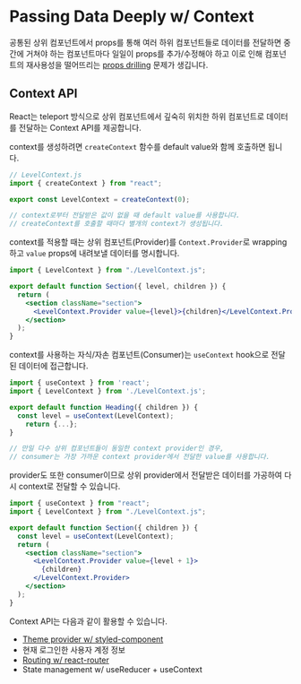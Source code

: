# Passing Data Deeply w/ Context

공통된 상위 컴포넌트에서 props를 통해 여러 하위 컴포넌트들로 데이터를 전달하면 중간에 거쳐야 하는 컴포넌트마다 일일이 props를 추가/수정해야 하고 이로 인해 컴포넌트의 재사용성을 떨어뜨리는 [props drilling](../../architecture/history/Container-Presenter.md#props-drilling) 문제가 생깁니다.

## Context API

React는 teleport 방식으로 상위 컴포넌트에서 깊숙히 위치한 하위 컴포넌트로 데이터를 전달하는 Context API를 제공합니다.

context를 생성하려면 `createContext` 함수를 default value와 함께 호출하면 됩니다.

```jsx
// LevelContext.js
import { createContext } from "react";

export const LevelContext = createContext(0);

// context로부터 전달받은 값이 없을 때 default value를 사용합니다.
// createContext를 호출할 때마다 별개의 context가 생성됩니다.
```

context를 적용할 때는 상위 컴포넌트(Provider)를 `Context.Provider`로 wrapping 하고 `value` props에 내려보낼 데이터를 명시합니다.

```jsx
import { LevelContext } from "./LevelContext.js";

export default function Section({ level, children }) {
  return (
    <section className="section">
      <LevelContext.Provider value={level}>{children}</LevelContext.Provider>
    </section>
  );
}
```

context를 사용하는 자식/자손 컴포넌트(Consumer)는 `useContext` hook으로 전달된 데이터에 접근합니다.

```jsx
import { useContext } from 'react';
import { LevelContext } from './LevelContext.js';

export default function Heading({ children }) {
  const level = useContext(LevelContext);
	return {...};
}

// 만일 다수 상위 컴포넌트들이 동일한 context provider인 경우,
// consumer는 가장 가까운 context provider에서 전달한 value를 사용합니다.
```

provider도 또한 consumer이므로 상위 provider에서 전달받은 데이터를 가공하여 다시 context로 전달할 수 있습니다.

```jsx
import { useContext } from "react";
import { LevelContext } from "./LevelContext.js";

export default function Section({ children }) {
  const level = useContext(LevelContext);
  return (
    <section className="section">
      <LevelContext.Provider value={level + 1}>
        {children}
      </LevelContext.Provider>
    </section>
  );
}
```

Context API는 다음과 같이 활용할 수 있습니다.

- [Theme provider w/ styled-component](https://styled-components.com/docs/advanced#theming)
- 현재 로그인한 사용자 계정 정보
- [Routing w/ react-router](https://reactrouter.com/en/main/routers/create-browser-router)
- State management w/ useReducer + useContext

